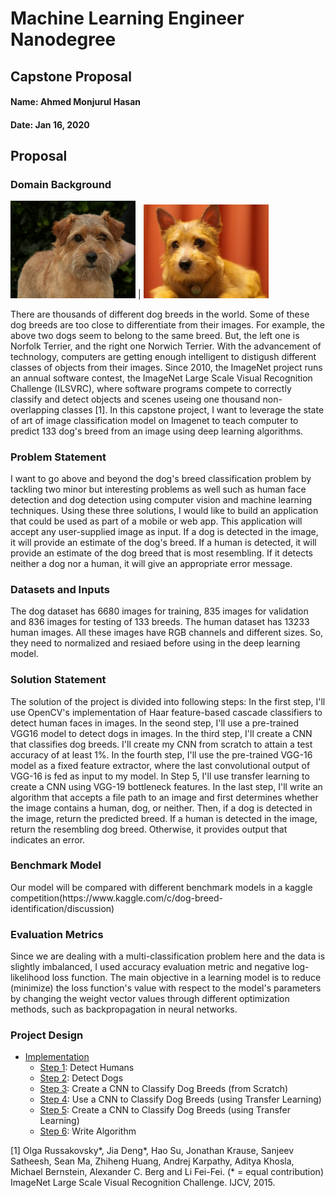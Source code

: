 # Machine Learning Engineer Nanodegree

## Capstone Proposal

#### Name: Ahmed Monjurul Hasan
#### Date: Jan 16, 2020

## Proposal

### Domain Background
<img src="Norfolk.jpg" width="200"> | <img src="Norwich.jpg" width="200">
<p> There are thousands of different dog breeds in the world. Some of these dog breeds are too close to differentiate from their images. For example, the above two dogs seem to belong to the same breed. But, the left one is Norfolk Terrier, and the right one Norwich Terrier.  With the advancement of technology, computers are getting enough intelligent to distigush different classes of objects from their images. Since 2010, the ImageNet project runs an annual software contest, the ImageNet Large Scale Visual Recognition Challenge (ILSVRC), where software programs compete to correctly classify and detect objects and scenes useing one thousand non-overlapping classes [1]. In this capstone project, I want to leverage the state of art of image classification model on Imagenet to teach computer to predict 133 dog's breed from an image using deep learning algorithms.

### Problem Statement
<p> I want to go above and beyond the dog's breed classification problem by tackling two minor but interesting problems as well such as human face detection and dog detection using computer vision and machine learning techniques. Using these three solutions, I would like to build an application that could be used as part of a mobile or web app. This application  will accept any user-supplied image as input. If a dog is detected in the image, it will provide an estimate of the dog's breed. If a human is detected, it will provide an estimate of the dog breed that is most resembling. If it detects neither a dog nor a human, it will give an appropriate error message.

### Datasets and Inputs
<p> The dog dataset has 6680 images for training, 835 images for validation and 836 images for testing of 133 breeds. The human dataset has 13233 human images. All these images have RGB channels and different sizes. So, they need to normalized and resiaed before using in the deep learning model.

### Solution Statement
<p> The solution of the project is divided into following steps:
In the first step, I'll use OpenCV's implementation of Haar feature-based cascade classifiers to detect human faces in images. In the seond step, I'll use a pre-trained VGG16 model to detect dogs in images. In the third step, I'll create a CNN that classifies dog breeds. I'll create my CNN from scratch to attain a test accuracy of at least 1%. In the fourth step, I'll use the pre-trained VGG-16 model as a fixed feature extractor, where the last convolutional output of VGG-16 is fed as input to my model. In Step 5, I'll use transfer learning to create a CNN using VGG-19 bottleneck features. In the last step, I'll write an algorithm that accepts a file path to an image and first determines whether the image contains a human, dog, or neither. Then, if a dog is detected in the image, return the predicted breed. If a human is detected in the image, return the resembling dog breed. Otherwise, it provides output that indicates an error.

### Benchmark Model
<p> Our model will be compared with different benchmark models in a 
kaggle competition(https://www.kaggle.com/c/dog-breed-identification/discussion)

### Evaluation Metrics
<p> Since we are dealing with a multi-classification problem here and the data is slightly imbalanced, I used accuracy evaluation metric and negative log-likelihood loss function. The main objective in a learning model is to reduce (minimize) the loss function's value with respect to the model's parameters by changing the weight vector values through different optimization methods, such as backpropagation in neural networks.


### Project Design
- [Implementation](#implement)
  - [Step 1](#step1): Detect Humans
  - [Step 2](#step2): Detect Dogs
  - [Step 3](#step3): Create a CNN to Classify Dog Breeds (from Scratch)
  - [Step 4](#step4): Use a CNN to Classify Dog Breeds (using Transfer Learning)
  - [Step 5](#step5): Create a CNN to Classify Dog Breeds (using Transfer Learning)
  - [Step 6](#step6): Write Algorithm

[1] Olga Russakovsky*, Jia Deng*, Hao Su, Jonathan Krause, Sanjeev Satheesh, Sean Ma, Zhiheng Huang, Andrej Karpathy, Aditya Khosla, Michael Bernstein, Alexander C. Berg and Li Fei-Fei. (* = equal contribution) ImageNet Large Scale Visual Recognition Challenge. IJCV, 2015.
